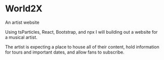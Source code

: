 # World2X
An artist website


Using tsParticles, React, Bootstrap, and npx I will building out a website for a musical artist.


The artist is expecting a place to house all of their content, hold information for tours and important dates, and allow fans to subscribe.



